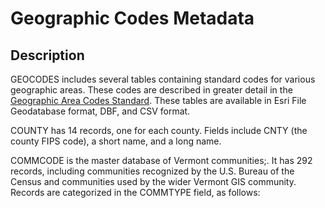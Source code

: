 # Geographic Codes Metadata
## Description
GEOCODES includes several tables containing standard codes for various geographic areas. These codes are described in greater detail in the [Geographic Area Codes Standard](http://vcgi.vermont.gov/sites/vcgi/files/VT_GIS_Geographic_Area_Codes_Standard.pdf). These tables are available in Esri File Geodatabase format, DBF, and CSV format.

COUNTY has 14 records, one for each county. Fields include CNTY (the county FIPS code), a short name, and a long name. 

COMMCODE is the master database of Vermont communities;. It has 292 records, including communities recognized by the U.S. Bureau of the Census and communities used by the wider Vermont GIS community. Records are categorized in the COMMTYPE field, as follows:
